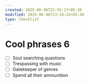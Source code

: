 ```yaml
---
created: 2025-06-06T22:55:17+05:30
modified: 2025-06-06T23:18:33+05:30
type: Checklist
---
```


# Cool phrases 6

- [ ] Soul searching questions
- [ ] Trespassing with music
- [ ] Gatekeeper of genres
- [ ] Spend all their ammunition
